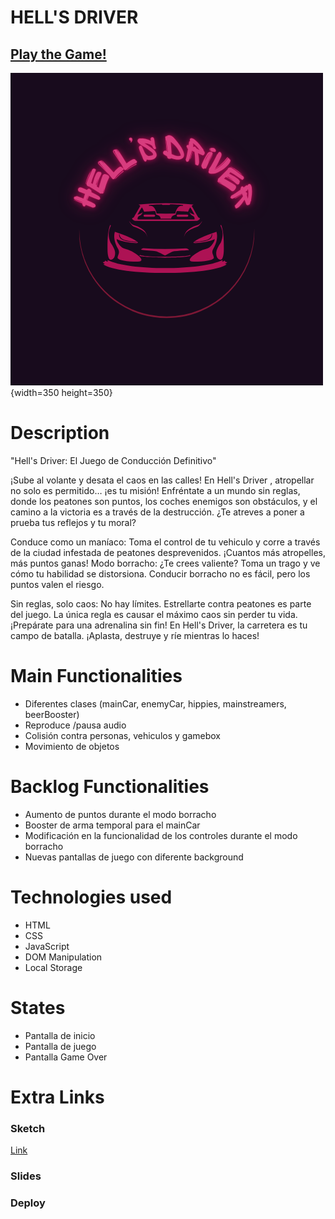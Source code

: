 # HELL'S DRIVER

## [Play the Game!](https://plperezp.github.io/Hells-Driver/)

![Game Logo](./img/game-logo.png){width=350 height=350}

# Description

"Hell's Driver: El Juego de Conducción Definitivo"

¡Sube al volante y desata el caos en las calles! En Hell's Driver , atropellar no solo es permitido… ¡es tu misión! Enfréntate a un mundo sin reglas, donde los peatones son puntos, los coches enemigos son obstáculos, y el camino a la victoria es a través de la destrucción. ¿Te atreves a poner a prueba tus reflejos y tu moral?

Conduce como un maníaco: Toma el control de tu vehiculo y corre a través de la ciudad infestada de peatones desprevenidos. ¡Cuantos más atropelles, más puntos ganas!
Modo borracho: ¿Te crees valiente? Toma un trago y ve cómo tu habilidad se distorsiona. Conducir borracho no es fácil, pero los puntos valen el riesgo.

Sin reglas, solo caos: No hay límites. Estrellarte contra peatones es parte del juego. La única regla es causar el máximo caos sin perder tu vida.
¡Prepárate para una adrenalina sin fin! En Hell's Driver, la carretera es tu campo de batalla. ¡Aplasta, destruye y ríe mientras lo haces!

# Main Functionalities

- Diferentes clases (mainCar, enemyCar, hippies, mainstreamers, beerBooster)
- Reproduce /pausa audio
- Colisión contra personas, vehiculos y gamebox
- Movimiento de objetos


# Backlog Functionalities

- Aumento de puntos durante el modo borracho
- Booster de arma temporal para el mainCar
- Modificación en la funcionalidad de los controles durante el modo borracho
- Nuevas pantallas de juego con diferente background

# Technologies used

- HTML
- CSS
- JavaScript
- DOM Manipulation
- Local Storage

# States

- Pantalla de inicio
- Pantalla de juego
- Pantalla Game Over

# Extra Links

### Sketch

[Link](https://excalidraw.com/#json=J9vUkmWRDE4YqYBlG_-yK,Lu4gkQcNhFvDRGhaqifkLw)

### Slides

### Deploy


 